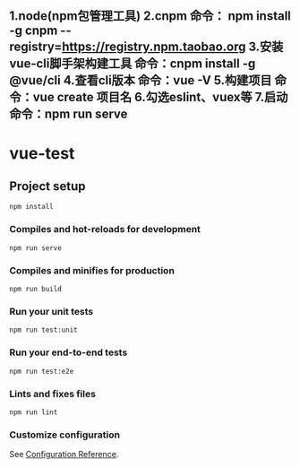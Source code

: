 1.node(npm包管理工具)
2.cnpm
命令： npm install -g cnpm --registry=https://registry.npm.taobao.org
3.安装vue-cli脚手架构建工具
命令：cnpm install -g @vue/cli
4.查看cli版本
命令：vue -V
5.构建项目
命令：vue create 项目名
6.勾选eslint、vuex等
7.启动
命令：npm run serve
---------------------------------------------------------
# vue-test


## Project setup
```
npm install
```

### Compiles and hot-reloads for development
```
npm run serve
```

### Compiles and minifies for production
```
npm run build
```

### Run your unit tests
```
npm run test:unit
```

### Run your end-to-end tests
```
npm run test:e2e
```

### Lints and fixes files
```
npm run lint
```

### Customize configuration
See [Configuration Reference](https://cli.vuejs.org/config/).

